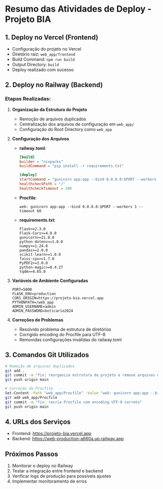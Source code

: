 # Resumo das Atividades de Deploy - Projeto BIA

## 1. Deploy no Vercel (Frontend)
- Configuração do projeto no Vercel
- Diretório raiz: `web_app/frontend`
- Build Command: `npm run build`
- Output Directory: `build`
- Deploy realizado com sucesso

## 2. Deploy no Railway (Backend)
### Etapas Realizadas:
1. **Organização da Estrutura do Projeto**
   - Remoção de arquivos duplicados
   - Centralização dos arquivos de configuração em `web_app/`
   - Configuração do Root Directory como `web_app`

2. **Configuração dos Arquivos**
   - **railway.toml**:
     ```toml
     [build]
     builder = "nixpacks"
     buildCommand = "pip install -r requirements.txt"

     [deploy]
     startCommand = "gunicorn app:app --bind 0.0.0.0:$PORT --workers 1 --timeout 60"
     healthcheckPath = "/"
     healthcheckTimeout = 100
     ```

   - **Procfile**:
     ```
     web: gunicorn app:app --bind 0.0.0.0:$PORT --workers 1 --timeout 60
     ```

   - **requirements.txt**:
     ```
     Flask>=2.3.0
     Flask-Cors>=4.0.0
     gunicorn>=21.0.0
     python-dotenv>=1.0.0
     numpy>=1.24.0
     pandas>=2.0.0
     scikit-learn>=1.0.0
     faiss-cpu>=1.7.0
     PyPDF2>=3.0.0
     python-magic>=0.4.27
     tqdm>=4.65.0
     ```

3. **Variáveis de Ambiente Configuradas**
   ```
   PORT=5000
   FLASK_ENV=production
   CORS_ORIGIN=https://projeto-bia.vercel.app
   PYTHONPATH=/web_app
   ADMIN_USERNAME=admin
   ADMIN_PASSWORD=boticario2024
   ```

4. **Correções de Problemas**
   - Resolvido problema de estrutura de diretórios
   - Corrigido encoding do Procfile para UTF-8
   - Removidas configurações inválidas do railway.toml

## 3. Comandos Git Utilizados
```bash
# Remoção de arquivos duplicados
git add .
git commit -m "fix: reorganiza estrutura do projeto e remove arquivos duplicados"
git push origin main

# Correção do Procfile
Set-Content -Path "web_app/Procfile" -Value "web: gunicorn app:app --bind 0.0.0.0:$PORT --workers 1 --timeout 60" -Encoding UTF8
git add web_app/Procfile
git commit -m "fix: recria Procfile com encoding UTF-8 correto"
git push origin main
```

## 4. URLs dos Serviços
- Frontend: https://projeto-bia.vercel.app
- Backend: https://web-production-a660a.up.railway.app

## Próximos Passos
1. Monitorar o deploy no Railway
2. Testar a integração entre frontend e backend
3. Verificar logs de produção para possíveis ajustes
4. Implementar monitoramento de erros